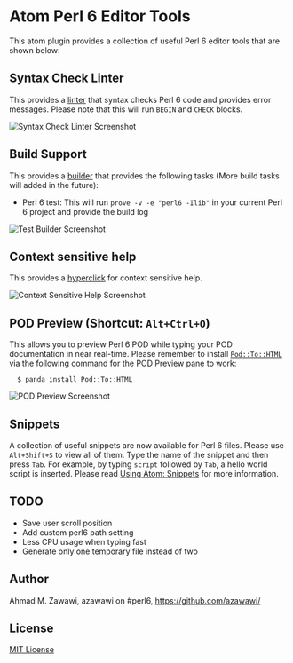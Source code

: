 # Atom Perl 6 Editor Tools

This atom plugin provides a collection of useful Perl 6 editor tools that are
shown below:

## Syntax Check Linter

This provides a [linter](https://atom.io/packages/linter) that syntax checks
Perl 6 code and provides error messages. Please note that this will run `BEGIN`
and `CHECK` blocks.

![Syntax Check Linter Screenshot](https://raw.githubusercontent.com/azawawi/atom-perl6-editor-tools/master/screenshots/syntax-check-linter.png)

## Build Support

This provides a [builder](https://atom.io/packages/build) that
provides the following tasks (More build tasks will added in the future):

- Perl 6 test: This will run ``prove -v -e "perl6 -Ilib"`` in your current Perl
6 project and provide the build log

![Test Builder Screenshot](https://raw.githubusercontent.com/azawawi/atom-perl6-editor-tools/master/screenshots/test-runner-build-task.png)


## Context sensitive help

This provides a [hyperclick](https://atom.io/packages/hyperclick) for context
sensitive help.

![Context Sensitive Help Screenshot](https://raw.githubusercontent.com/azawawi/atom-perl6-editor-tools/master/screenshots/context_sensitive_help.gif)

## POD Preview (Shortcut: `Alt+Ctrl+O`)

This allows you to preview Perl 6 POD while typing your POD documentation in
near real-time. Please remember to install [`Pod::To::HTML`](
https://github.com/perl6/Pod-To-HTML) via the following command for the POD
Preview pane to work:
```
  $ panda install Pod::To::HTML
```

![POD Preview Screenshot](https://raw.githubusercontent.com/azawawi/atom-perl6-editor-tools/master/screenshots/pod-preview.png)

## Snippets

A collection of useful snippets are now available for Perl 6 files. Please use
`Alt+Shift+S` to view all of them. Type the name of the snippet and then press
`Tab`. For example, by typing `script` followed by `Tab`, a hello world script
is inserted. Please read [Using Atom: Snippets](
https://atom.io/docs/latest/using-atom-snippets) for more information.

## TODO

- Save user scroll position
- Add custom perl6 path setting
- Less CPU usage when typing fast
- Generate only one temporary file instead of two

## Author

Ahmad M. Zawawi, azawawi on #perl6, https://github.com/azawawi/

## License

[MIT License](LICENSE.md)

